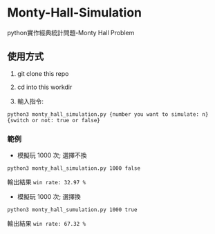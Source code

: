 # Monty-Hall-Simulation
python實作經典統計問題-Monty Hall Problem


## 使用方式
1. git clone this repo

2. cd into this workdir

3. 輸入指令:
```
python3 monty_hall_simulation.py {number you want to simulate: n} {switch or not: true or false}
```

### 範例
* 模擬玩 1000 次; 選擇不換
```
python3 monty_hall_simulation.py 1000 false
```
輸出結果
`win rate: 32.97 %`

* 模擬玩 1000 次; 選擇換
```
python3 monty_hall_sumulation.py 1000 true
```
輸出結果
`win rate: 67.32 %`

